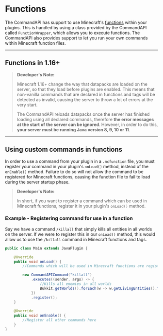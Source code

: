 # Functions

The CommandAPI has support to use Minecraft's [functions](https://minecraft.gamepedia.com/Function_(Java_Edtion)) within your plugins. This is handled by using a class provided by the CommandAPI called `FunctionWrapper`, which allows you to execute functions. The CommandAPI also provides support to let you run your own commands within Minecraft function files.

-----

## Functions in 1.16+

> **Developer's Note:**
>
> Minecraft 1.16+ change the way that datapacks are loaded on the server, so that they load before plugins are enabled. This means that non-vanilla commands that are declared in functions and tags will be detected as invalid, causing the server to throw a lot of errors at the very start.
>
> The CommandAPI reloads datapacks once the server has finished loading using all declared commands, therefore **the error messages at the start of the server can be ignored**. However, in order to do this, **your server must be running Java version 8, 9, 10 or 11**.

-----

## Using custom commands in functions

In order to use a command from your plugin in a `.mcfunction` file, you must register your command in your plugin's `onLoad()` method, instead of the `onEnable()` method. Failure to do so will not allow the command to be registered for Minecraft functions, causing the function file to fail to load during the server startup phase.

> **Developer's Note:**
>
> In short, if you want to register a command which can be used in Minecraft functions, register it in your plugin's `onLoad()` method.

<div class="example">

### Example - Registering command for use in a function

Say we have a command `/killall` that simply kills all entities in all worlds on the server. If we were to register this in our `onLoad()` method, this would allow us to use the `/killall` command in Minecraft functions and tags.

```java
public class Main extends JavaPlugin {

	@Override
	public void onLoad() {
		//Commands which will be used in Minecraft functions are registered here

        new CommandAPICommand("killall")
            .executes((sender, args) -> {
                //Kills all enemies in all worlds
                Bukkit.getWorlds().forEach(w -> w.getLivingEntities().forEach(e -> e.setHealth(0)));
        	})
            .register();
	}
    
    @Override
    public void onEnable() {
        //Register all other commands here
    } 
}
```

</div>